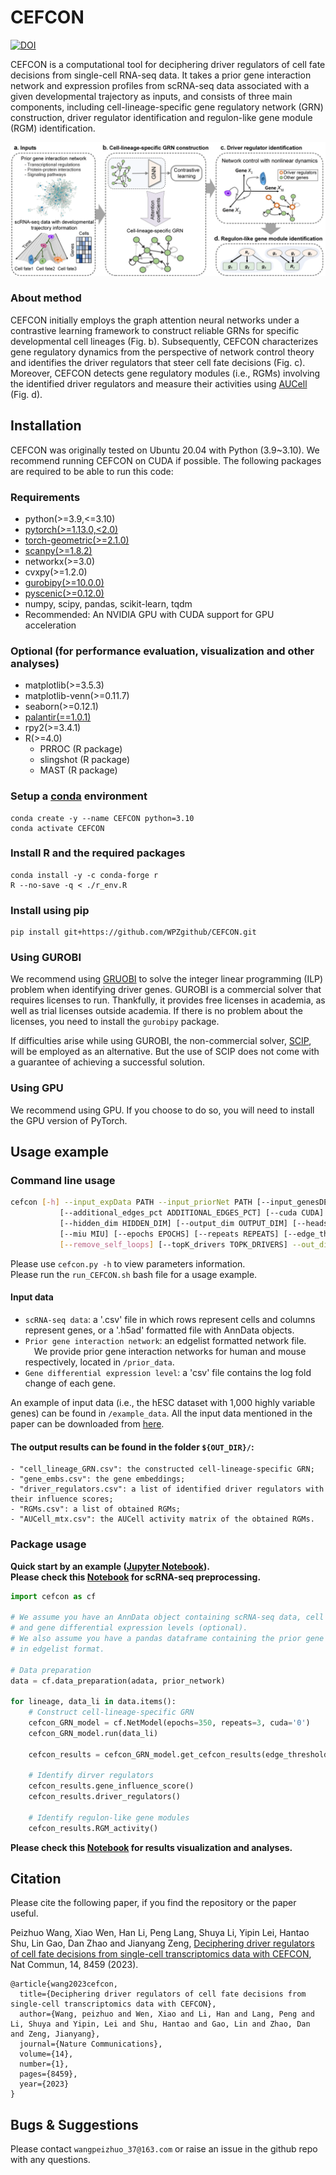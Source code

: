 # CEFCON

[![DOI](https://zenodo.org/badge/423767675.svg)](https://zenodo.org/doi/10.5281/zenodo.10101434)

CEFCON is a computational tool for deciphering driver regulators of cell fate decisions from single-cell RNA-seq data.
It takes a prior gene interaction network and expression profiles from scRNA-seq data associated with a given 
developmental trajectory as inputs, and consists of three main components, including cell-lineage-specific gene 
regulatory network (GRN) construction, driver regulator identification and regulon-like gene module (RGM) identification.

![Overview.png](https://github.com/WPZgithub/CEFCON/blob/main/Overview.png)

### About method
CEFCON initially employs the graph attention neural networks under a contrastive learning framework to construct reliable GRNs 
for specific developmental cell lineages (Fig. b). Subsequently, CEFCON characterizes gene regulatory dynamics from the perspective 
of network control theory and identifies the driver regulators that steer cell fate decisions (Fig. c). 
Moreover, CEFCON detects gene regulatory modules (i.e., RGMs) involving the identified driver regulators and measure 
their activities using [AUCell](https://github.com/aertslab/AUCell) (Fig. d). 

## Installation
CEFCON was originally tested on Ubuntu 20.04 with Python (3.9~3.10). 
We recommend running CEFCON on CUDA if possible. 
The following packages are required to be able to run this code:

### Requirements
- python(>=3.9,<=3.10)
- [pytorch(>=1.13.0,<2.0)](https://pytorch.org/get-started/locally/) 
- [torch-geometric(>=2.1.0)](https://pytorch-geometric.readthedocs.io/en/latest/notes/installation.html)
- [scanpy(>=1.8.2)](https://scanpy.readthedocs.io/en/stable/installation.html)
- networkx(>=3.0)
- cvxpy(>=1.2.0)
- [gurobipy(>=10.0.0)](https://pypi.org/project/gurobipy/)
- [pyscenic(>=0.12.0)](https://pyscenic.readthedocs.io/en/latest/installation.html)
- numpy, scipy, pandas, scikit-learn, tqdm
- Recommended: An NVIDIA GPU with CUDA support for GPU acceleration
### Optional (for performance evaluation, visualization and other analyses)
- matplotlib(>=3.5.3)
- matplotlib-venn(>=0.11.7)
- seaborn(>=0.12.1)
- [palantir(==1.0.1)](https://github.com/dpeerlab/palantir)
- rpy2(>=3.4.1)
- R(>=4.0)
  - PRROC (R package)
  - slingshot (R package)
  - MAST (R package)
### Setup a [conda](https://docs.conda.io/projects/miniconda/en/latest/) environment
```
conda create -y --name CEFCON python=3.10
conda activate CEFCON
```
### Install R and the required packages
```
conda install -y -c conda-forge r
R --no-save -q < ./r_env.R
```
### Install using pip
```
pip install git+https://github.com/WPZgithub/CEFCON.git
```

### Using GUROBI

We recommend using [GRUOBI](https://www.gurobi.com/) to solve the integer linear programming (ILP) problem when identifying driver genes.
GUROBI is a commercial solver that requires licenses to run. Thankfully, it provides free licenses in academia, as well as trial
licenses outside academia. If there is no problem about the licenses, you need to install the
`gurobipy` package.

If difficulties arise while using GUROBI, the non-commercial solver, [SCIP](https://www.scipopt.org/), will be employed as an alternative. But the use of SCIP does not come with a guarantee of achieving a successful solution.

### Using GPU

We recommend using GPU. If you choose to do so, you will need to install the GPU version of PyTorch.

## Usage example
### Command line usage
```bash
cefcon [-h] --input_expData PATH --input_priorNet PATH [--input_genesDE PATH] \
           [--additional_edges_pct ADDITIONAL_EDGES_PCT] [--cuda CUDA] [--seed SEED] \
           [--hidden_dim HIDDEN_DIM] [--output_dim OUTPUT_DIM] [--heads HEADS] [--attention {COS,AD,SD}] \
           [--miu MIU] [--epochs EPOCHS] [--repeats REPEATS] [--edge_threshold_param EDGE_THRESHOLD_PARAM] \
           [--remove_self_loops] [--topK_drivers TOPK_DRIVERS] --out_dir OUT_DIR
```
Please use `cefcon.py -h` to view parameters information. \
Please run the `run_CEFCON.sh` bash file for a usage example.

#### Input data

- `scRNA-seq data`: a '.csv' file in which rows represent cells and columns represent genes, or a '.h5ad' formatted file with AnnData objects.
- `Prior gene interaction network`: an edgelist formatted network file.\
&emsp;We provide prior gene interaction networks for human and mouse respectively, located in `/prior_data`.
- `Gene differential expression level`: a 'csv' file contains the log fold change of each gene.

An example of input data (i.e., the hESC dataset with 1,000 highly variable genes) can be found in `/example_data`.
All the input data mentioned in the paper can be downloaded from [here](https://zenodo.org/record/7564872). 


#### The output results can be found in the folder `${OUT_DIR}/`:
    - "cell_lineage_GRN.csv": the constructed cell-lineage-specific GRN;
    - "gene_embs.csv": the gene embeddings;
    - "driver_regulators.csv": a list of identified driver regulators with their influence scores;
    - "RGMs.csv": a list of obtained RGMs;
    - "AUCell_mtx.csv": the AUCell activity matrix of the obtained RGMs.

### Package usage
**Quick start by an example ([Jupyter Notebook](https://github.com/WPZgithub/CEFCON/blob/main/notebooks/run_CEFCON_nestorowa16_data.ipynb)).** \
**Please check this [Notebook](https://github.com/WPZgithub/CEFCON/blob/main/notebooks/preprocessing_nestorowa16_data.ipynb) for scRNA-seq preprocessing.**
```python
import cefcon as cf

# We assume you have an AnnData object containing scRNA-seq data, cell lineages information,
# and gene differential expression levels (optional).
# We also assume you have a pandas dataframe containing the prior gene interaction network
# in edgelist format.

# Data preparation
data = cf.data_preparation(adata, prior_network)

for lineage, data_li in data.items():
    # Construct cell-lineage-specific GRN
    cefcon_GRN_model = cf.NetModel(epochs=350, repeats=3, cuda='0')
    cefcon_GRN_model.run(data_li)
    
    cefcon_results = cefcon_GRN_model.get_cefcon_results(edge_threshold_avgDegree=8)
    
    # Identify dirver regulators
    cefcon_results.gene_influence_score()
    cefcon_results.driver_regulators()

    # Identify regulon-like gene modules
    cefcon_results.RGM_activity()
```
**Please check this [Notebook](https://github.com/WPZgithub/CEFCON/blob/main/notebooks/run_CEFCON_nestorowa16_data.ipynb) for results visualization and analyses.**


## Citation
Please cite the following paper, if you find the repository or the paper useful.

Peizhuo Wang, Xiao Wen, Han Li, Peng Lang, Shuya Li, Yipin Lei, Hantao Shu, Lin Gao, Dan Zhao and Jianyang Zeng, [Deciphering driver regulators of cell fate decisions from single-cell transcriptomics data with CEFCON](https://www.nature.com/articles/s41467-023-44103-3#Ack1), Nat Commun, 14, 8459 (2023). 

```
@article{wang2023cefcon,
  title={Deciphering driver regulators of cell fate decisions from single-cell transcriptomics data with CEFCON},
  author={Wang, peizhuo and Wen, Xiao and Li, Han and Lang, Peng and Li, Shuya and Yipin, Lei and Shu, Hantao and Gao, Lin and Zhao, Dan and Zeng, Jianyang},
  journal={Nature Communications},
  volume={14},
  number={1},
  pages={8459},
  year={2023}
}
```

## Bugs & Suggestions
Please contact `wangpeizhuo_37@163.com` or raise an issue in the github repo with any questions.
